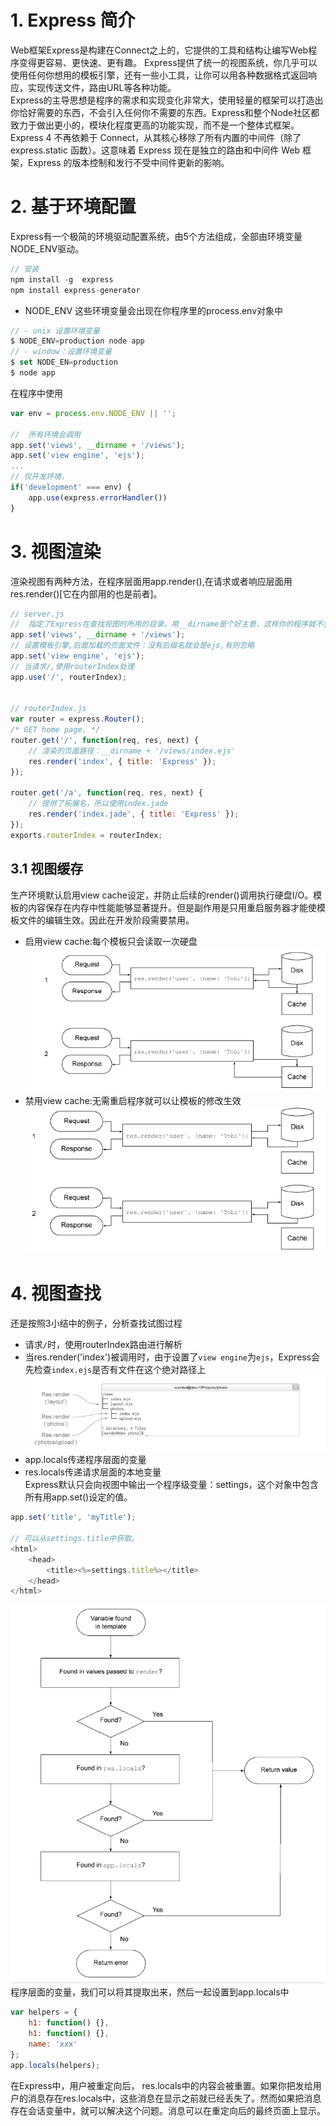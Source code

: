 # 1. Express 简介
Web框架Express是构建在Connect之上的，它提供的工具和结构让编写Web程序变得更容易、更快速、更有趣。 Express提供了统一的视图系统，你几乎可以使用任何你想用的模板引擎，还有一些小工具，让你可以用各种数据格式返回响应，实现传送文件，路由URL等各种功能。<br>
Express的主导思想是程序的需求和实现变化非常大，使用轻量的框架可以打造出你恰好需要的东西，不会引入任何你不需要的东西。Express和整个Node社区都致力于做出更小的，模块化程度更高的功能实现，而不是一个整体式框架。
Express 4 不再依赖于 Connect，从其核心移除了所有内置的中间件（除了 express.static 函数）。这意味着 Express 现在是独立的路由和中间件 Web 框架，Express 的版本控制和发行不受中间件更新的影响。

# 2. 基于环境配置
Express有一个极简的环境驱动配置系统，由5个方法组成，全部由环境变量NODE_ENV驱动。
```javascript
// 安装
npm install -g  express 
npm install express-generator
```
- NODE_ENV
这些环境变量会出现在你程序里的process.env对象中
```javascript
// - unix 设置环境变量
$ NODE_ENV=production node app
// - window：设置环境变量
$ set NODE_EN=production
$ node app
```
在程序中使用
```javascript
var env = process.env.NODE_ENV || '';

//  所有环境会调用
app.set('views', __dirname + '/views'); 
app.set('view engine', 'ejs');
...
// 仅开发环境，
if('development' === env) {
    app.use(express.errorHandler())
}
```
# 3. 视图渲染
渲染视图有两种方法，在程序层面用app.render(),在请求或者响应层面用res.render()[它在内部用的也是前者]。
```javascript
// server.js
//  指定了Express在查找视图时所用的目录。用__dirname是个好主意，这样你的程序就不会依赖于作为程序根目录的当前工作目录
app.set('views', __dirname + '/views'); 
// 设置模板引擎,后面加载的页面文件：没有后缀名就会是ejs,有则忽略
app.set('view engine', 'ejs');
// 当请求/,使用routerIndex处理
app.use('/', routerIndex);


// routerIndex.js
var router = express.Router();
/* GET home page. */
router.get('/', function(req, res, next) {
    // 渲染的页面路径：__dirname + '/views/index.ejs'
    res.render('index', { title: 'Express' });
});

router.get('/a', function(req, res, next) {
    // 提供了拓展名，所以使用index.jade
    res.render('index.jade', { title: 'Express' });
});
exports.routerIndex = routerIndex;
```
## 3.1 视图缓存
生产环境默认启用view cache设定，并防止后续的render()调用执行硬盘I/O。模板的内容保存在内存中性能能够显著提升。但是副作用是只用重启服务器才能使模板文件的编辑生效。因此在开发阶段需要禁用。
- 启用view cache:每个模板只会读取一次硬盘<br>
![](./assets/24.png)<br>
- 禁用view cache:无需重启程序就可以让模板的修改生效<br>
![](./assets/23.png)<br>

# 4. 视图查找
还是按照3小结中的例子，分析查找试图过程
- 请求`/`时，使用routerIndex路由进行解析
- 当res.render('index')被调用时，由于设置了`view engine`为`ejs`，Express会先检查`index.ejs`是否有文件在这个绝对路径上<br>
![](./assets/25.png)<br>
- app.locals传递程序层面的变量
- res.locals传递请求层面的本地变量<br>
Express默认只会向视图中输出一个程序级变量：settings，这个对象中包含所有用app.set()设定的值。
```javascript
app.set('title', 'myTitle');

// 可以从settings.title中获取。
<html>
    <head>
        <title><%=settings.title%></title>
    </head>
</html>
```
![](./assets/26.png)<br>
程序层面的变量，我们可以将其提取出来，然后一起设置到app.locals中
```javascript
var helpers = {
    h1: function() {},
    h1: function() {},
    name: 'xxx'
};
app.locals(helpers);
```
在Express中，用户被重定向后， res.locals中的内容会被重置。如果你把发给用户的消息存在res.locals中，这些消息在显示之前就已经丢失了。然而如果把消息存在会话变量中，就可以解决这个问题。消息可以在重定向后的最终页面上显示。